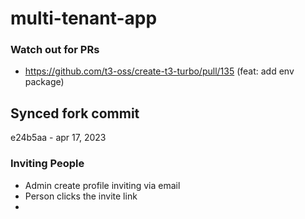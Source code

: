 # multi-tenant-app

### Watch out for PRs

- https://github.com/t3-oss/create-t3-turbo/pull/135 (feat: add env package)

## Synced fork commit

e24b5aa - apr 17, 2023

### Inviting People

- Admin create profile inviting via email
- Person clicks the invite link
-
